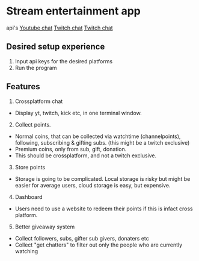 # Stream entertainment app

api's
[Youtube chat](https://developers.google.com/youtube/v3/live/docs/liveChatMessages)
[Twitch chat](https://dev.twitch.tv/docs/api/reference)
[Twitch chat](https://dev.twitch.tv/docs/irc/)

## Desired setup experience
1. Input api keys for the desired platforms
2. Run the program

## Features
1. Crossplatform chat
- Display yt, twitch, kick etc, in one terminal window.

2. Collect points.
- Normal coins, that can be collected via watchtime (channelpoints), following,
subscribing & gifting subs. (this might be a twitch exclusive)
- Premium coins, only from sub, gift, donation.
- This should be crossplatform, and not a twitch exclusive.

3. Store points
- Storage is going to be complicated. Local storage is risky but might be easier
for average users, cloud storage is easy, but expensive.

4. Dashboard
- Users need to use a website to redeem their points if this is infact cross platform.

5. Better giveaway system
- Collect followers, subs, gifter sub givers, donaters etc
- Collect "get chatters" to filter out only the people who are currently watching

